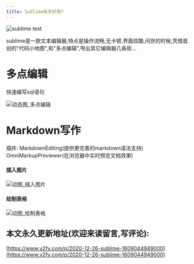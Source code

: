 ```yaml
---
title: Sublime有多好用?
---
```






![sublime text](https://www.v2fy.com/asset/0i/jikemiji/jikemiji-md/2020-12-26-sublime-1609044949000.assets/3203841-806c7d8846da8fa7.png)

sublime是一款文本编辑器,特点是操作流畅,无卡顿,界面炫酷,问世的时候,凭借首创的"代码小地图",和"多点编辑",甩出其它编辑器几条街...

# 多点编辑
快速编写sql语句

![动态图_多点编辑](https://www.v2fy.com/asset/0i/jikemiji/jikemiji-md/2020-12-26-sublime-1609044949000.assets/3203841-4cf7ca4cc983be89.gif)

# Markdown写作
插件:
MarkdownEditing(提供更完善的markdown语法支持) 
OmniMarkupPreviewer(在浏览器中实时预览文档效果)

#### 插入图片
![动图_插入图片](https://www.v2fy.com/asset/0i/jikemiji/jikemiji-md/2020-12-26-sublime-1609044949000.assets/3203841-3de79fe3942bb17b.gif)

#### 绘制表格

![动图_绘制表格](https://www.v2fy.com/asset/0i/jikemiji/jikemiji-md/2020-12-26-sublime-1609044949000.assets/3203841-db92a9cb4bec5198.gif)



## 本文永久更新地址(欢迎来读留言,写评论):

[https://www.v2fy.com/p/2020-12-26-sublime-1609044949000](https://www.v2fy.com/p/2020-12-26-sublime-1609044949000)